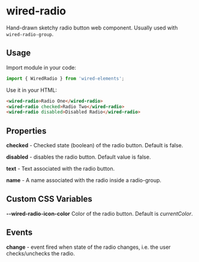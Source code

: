 # wired-radio
Hand-drawn sketchy radio button web component. Usually used with `wired-radio-group`.

## Usage

Import module in your code:

```javascript
import { WiredRadio } from 'wired-elements';
```

Use it in your HTML:
```html
<wired-radio>Radio One</wired-radio>
<wired-radio checked>Radio Two</wired-radio>
<wired-radio disabled>Disabled Radio</wired-radio>
```

## Properties

**checked** - Checked state (boolean) of the radio button. Default is false.

**disabled** - disables the radio button. Default value is false. 

**text** - Text associated with the radio button.

**name** - A name associated with the radio inside a radio-group.

## Custom CSS Variables

**--wired-radio-icon-color** Color of the radio button. Default is *currentColor*.

## Events
**change** - event fired when state of the radio changes, i.e. the user checks/unchecks the radio.